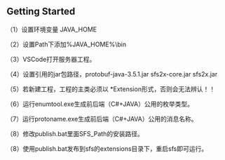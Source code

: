 ## Getting Started

（1）设置环境变量 JAVA_HOME

（2）设置Path下添加%JAVA_HOME%\bin

（3）VSCode打开服务器工程。

（4）设置引用的jar包路径，protobuf-java-3.5.1.jar    sfs2x-core.jar     sfs2x.jar

（5）若新建工程，工程的主类必须以 *Extension形式，否则会无法辨认！！

（6）运行enumtool.exe生成前后端（C#+JAVA）公用的枚举类型。

（7）运行protoname.exe生成前后端（C#+JAVA）公用的消息名称。

（8）修改publish.bat里面SFS_Path的安装路径。

（8）使用publish.bat发布到sfs的extensions目录下，重启sfs即可运行。

